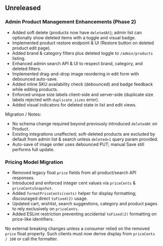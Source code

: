 ## Unreleased

### Admin Product Management Enhancements (Phase 2)

- Added soft delete (products now have `deletedAt`); admin list can optionally show deleted items with a toggle and visual badge.
- Implemented product restore endpoint & UI (Restore button on deleted product edit page).
- Added brand & category filters plus deleted toggle to `/admin/products` listing.
- Enhanced admin search API & UI to respect brand, category, and deleted filters.
- Implemented drag-and-drop image reordering in edit form with debounced auto-save.
- Added inline SKU availability check (debounced) and badge feedback while editing products.
- Enforced unique size labels client-side and server-side (duplicate size labels rejected with `duplicate_sizes` error).
- Added visual indicators for deleted state in list and edit views.

Migration / Notes:

- No schema change required beyond previously introduced `deletedAt` on Product.
- Existing integrations unaffected; soft-deleted products are excluded by default from admin list & search unless `deleted=1` query param provided.
- Auto-save of image order uses debounced PUT; manual Save still performs full update.

### Pricing Model Migration

- Removed legacy float `price` fields from all product/search API responses.
- Introduced and enforced integer cent values via `priceCents` & `priceCentsSnapshot`.
- Added `formatPriceCents(cents)` helper for display formatting; discouraged direct `toFixed(2)` usage.
- Updated cart, wishlist, search suggestions, category and product pages to rely exclusively on `priceCents`.
- Added ESLint restriction preventing accidental `toFixed(2)` formatting on price-like identifiers.

No external breaking changes unless a consumer relied on the removed `price` float property. Such clients must now derive display from `priceCents / 100` or call the formatter.
